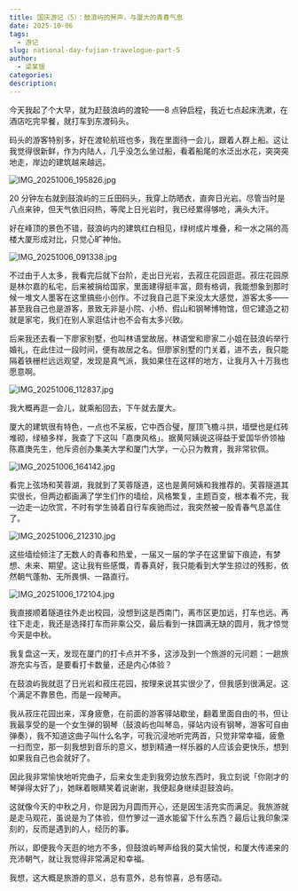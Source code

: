 ```yaml
---
title: 国庆游记（5）：鼓浪屿的琴声，与厦大的青春气息
date: 2025-10-06
tags:
  - 游记
slug: national-day-fujian-travelogue-part-5
author:
  - 梁某银
categories:
description:
---
```

今天我起了个大早，就为赶鼓浪屿的渡轮——8 点钟启程，我近七点起床洗漱，在酒店吃完早餐，就打车到东渡码头。

码头的游客特别多，好在渡轮航班也多，我在里面待一会儿，跟着人群上船。这让我觉得很新鲜，作为内陆人，几乎没怎么坐过船，看着船尾的水泛出水花，突突突地走，岸边的建筑越来越远。

![IMG_20251006_195826.jpg](https://img.liangmouyin.com/2025/10/1d5147069d58e7d65e3eb8dff6d889a3.jpg)

20 分钟左右就到鼓浪屿的三丘田码头，我穿上防晒衣，直奔日光岩。尽管当时是八点来钟，但天气依旧闷热，等爬上日光岩时，我已经累得够呛，满头大汗。

好在峰顶的景色不错，鼓浪屿内的建筑红白相见，绿树成片堆叠，和一水之隔的高楼大厦形成对比，只觉心旷神怡。

![IMG_20251006_091338.jpg](https://img.liangmouyin.com/2025/10/40b4b5ee3d3239f8b7f5a15cf5b252b5.jpg)

不过由于人太多，我看完后就下台阶，走出日光岩，去菽庄花园逛逛。菽庄花园原是林尔嘉的私宅，后来被捐给国家，里面建得挺丰富，颇有格调，我能想象到那时候一堆文人墨客在这里搞些小创作。不过我自己逛下来没太大感觉，游客太多——甚至我自己也是游客，景致无非是小院、小桥、假山和钢琴博物馆，但它建造之初就是家宅，我们在别人家逛估计也不会有太多兴致。

后来我还去看一下廖家别墅，也叫林语堂故居。林语堂和廖家二小姐在鼓浪屿举行婚礼，在此住过一段时间，便有故居之名。但廖家别墅的门关着，进不去，我只能隔着铁栅栏远远观望，发现是真气派，我如果住在这样的地方，让我月入十万我也愿意啊。

![IMG_20251006_112837.jpg](https://img.liangmouyin.com/2025/10/46367f6ea90bbc30fa0a40dc0f74cfbc.jpg)

我大概再逛一会儿，就乘船回去，下午就去厦大。

厦大的建筑很有特色，一点也不呆板，它中西合璧，屋顶飞檐斗拱，墙壁也是红砖堆砌，绿植多样，我查了下这叫「嘉庚风格」。据黄阿姨说这得益于爱国华侨领袖陈嘉庚先生，他斥资创办集美大学和厦门大学，一心只为教育，我非常钦佩。

![IMG_20251006_164142.jpg](https://img.liangmouyin.com/2025/10/66f9bd43e439d5490ab6ed891608425c.jpg)

看完上弦场和芙蓉湖，我就到了芙蓉隧道，这也是黄阿姨和我推荐的。芙蓉隧道其实很长，但两边都画满了学生们作的墙绘，风格繁复，主题百变，根本看不完，我一边走一边欣赏，不时有学生骑着自行车疾驰而过，我突然被一股青春气息盖住了。

![IMG_20251006_212310.jpg](https://img.liangmouyin.com/2025/10/93a7d01a61ea6acc61dd96f677fe74c5.jpg "右下角这幅太扎心了")

这些墙绘倾注了无数人的青春和热爱，一届又一届的学子在这里留下痕迹，有梦想、未来、期望。这让我有些感慨，青春真好，我只能看到大学生掠过的残影，依然朝气蓬勃、无所畏惧、一路直行。

![IMG_20251006_172104.jpg](https://img.liangmouyin.com/2025/10/c0ce2721cca0d62912929b0b007b0d44.jpg "青春的残影")

我直接顺着隧道往外走出校园，没想到这是西南门，离市区更加远，打车也远。再往下走走，我还是选择打车而非乘公交，最后看到一抹圆满无缺的圆月，我才惊觉今天是中秋。

我复盘这一天，发现在厦门的打卡点并不多，这涉及到一个旅游的元问题：一趟旅游充实与否，是要看打卡数量，还是内心体验？

在鼓浪屿我就逛了日光岩和菽庄花园，按理来说其实很少了，但我感到很满足。这个满足不靠景色，而是一段琴声。

我从菽庄花园出来，浑身疲惫，在前面的游客驿站歇坐，翻着里面自由的书，但让我最享受的是一个女生弹的钢琴（鼓浪屿也叫琴岛，驿站内设有钢琴，游客可自由弹奏），我不知道这曲子叫什么名字，可我沉浸地听完两首，只觉非常幸福，疲惫一扫而空，那一刻我想到音乐的意义，想到精通一样乐器的人应该会更快乐，想到如果我自己也会就好了。

因此我非常愉快地听完曲子，后来女生走到我旁边放东西时，我立刻说「你刚才的琴弹得太好了」，她眯着眼睛笑着说谢谢，我便起身继续逛鼓浪屿。

这就像今天的中秋之月，你是因为月圆而开心，还是因生活充实而满足。我旅游就是走马观花，虽说是为了体验，但竹箩过一道水能留下什么东西？最后让我印象深刻的，反而是遇到的人，经历的事。

所以，即便我今天逛的地方不多，但鼓浪屿琴声给我的莫大愉悦，和厦大传递来的充沛朝气，就让我觉得非常满足和幸福。

我想，这大概是旅游的意义，总有意外，总有惊喜，总有感动。